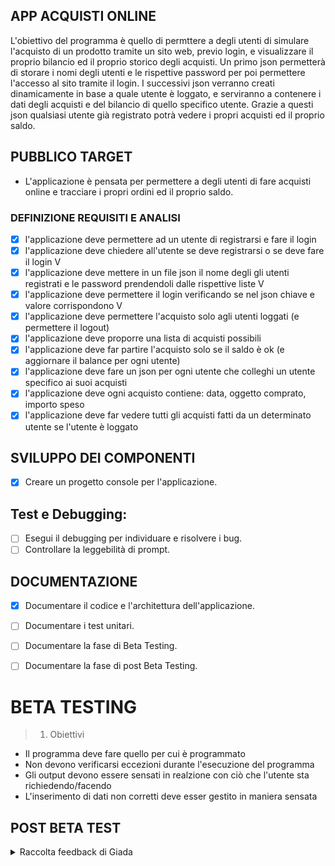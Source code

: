 ## APP ACQUISTI ONLINE

L'obiettivo del programma è quello di permttere a degli utenti di simulare l'acquisto di un prodotto tramite un sito web, previo login, e visualizzare il proprio bilancio ed il proprio storico degli acquisti.
Un primo json permetterà di storare i nomi degli utenti e le rispettive password per poi permettere l'accesso al sito tramite il login.
I successivi json verranno creati dinamicamente in base a quale utente è loggato, e serviranno a contenere i dati degli acquisti e del bilancio di quello specifico utente. Grazie a questi json qualsiasi utente già registrato potrà vedere i propri acquisti ed il proprio saldo.

## PUBBLICO TARGET
- L'applicazione è pensata per permettere a degli utenti di fare acquisti online e tracciare i propri ordini ed il proprio saldo.

### DEFINIZIONE REQUISITI E ANALISI
- [x] l'applicazione deve permettere ad un utente di registrarsi e fare il login     
- [x] l'applicazione deve chiedere all'utente se deve registrarsi o se deve fare il login    V
- [x] l'applicazione deve mettere in un file json il nome degli gli utenti registrati e le password prendendoli dalle rispettive liste   V
- [x] l'applicazione deve permettere il login verificando se nel json chiave e valore corrispondono V
- [x] l'applicazione deve permettere l'acquisto solo agli utenti loggati (e permettere il logout)
- [x] l'applicazione deve proporre una lista di acquisti possibili
- [x] l'applicazione deve far partire l'acquisto solo se il saldo è ok (e aggiornare il balance per ogni utente)
- [x] l'applicazione deve fare un json per ogni utente che colleghi un utente specifico ai suoi acquisti
- [x] l'applicazione deve ogni acquisto contiene: data, oggetto comprato, importo speso
- [x] l'applicazione deve far vedere tutti gli acquisti fatti da un determinato utente se l'utente è loggato

## SVILUPPO DEI COMPONENTI

- [x] Creare un progetto console per l'applicazione.

## Test e Debugging:

-  [ ] Esegui il debugging per individuare e risolvere i bug.
-  [ ] Controllare la leggebilità di prompt. 

## DOCUMENTAZIONE

- [x] Documentare il codice e l'architettura dell'applicazione.
- [ ] Documentare i test unitari.
- [ ] Documentare la fase di Beta Testing.
- [ ] Documentare la fase di post Beta Testing.


# BETA TESTING
> 1. Obiettivi
- Il programma deve fare quello per cui è programmato
- Non devono verificarsi eccezioni durante l'esecuzione del programma
- Gli output devono essere sensati in realzione con ciò che l'utente sta richiedendo/facendo
- L'inserimento di dati non corretti deve esser gestito in maniera sensata


## POST BETA TEST

<details>
<summary>Raccolta feedback di Giada</summary>
<details>

<summary> 

> BUG

- se chiedo di voler comprare il monitor giustamente mi dice che non ho pecunia ma dopo se non voglio più fare acquisti (premo tasto n) mi da l'errore System.IO.FileNotFoundException
- mi esce lo stesso errore anche quando mi chiede se voglio acquistare altro e schiaccio un qualsiasi tasto che non sia y o n 


> CONSIGLI

- potresti inserire Password errata o nome utente errato se sbaglio a inserire i miei dati (aggiungo io, potrei rimandare al login se uno sbaglia il login e non alla richiesta di iscrizione o login di nuovo)
   - ho aggiunto una stringa che stampi "nome utente o password errato" prima di far ripartire il ciclo 
- potresti inserire un listino prezzi prima di iniziare gli acquisti così so già quanto viene a costare ciò che voglio comprare per gestire al meglio le spese 
   - oltre a dire il nome dei vari prodotti mando a schermo il prezzo di quel prodotto con nomeDictionary[nomeProdotto]
- potresti inserire l'opzione dell'annullo acquisto 
- potresti inserire l'opzione elimina account
</summary>



## RISOLUZIONE

- veniva fatto un readAll del json ma se un utente non acquista non viene generato il json contenete gli acquisti dell' utente, perciò provavo ad accedere al file anche se non esisteva. Ho aggiunto un controllo per verificare se il file esiste in modo da eseguire questa parte di codice solamente se il file effettivamente c'è.
- ho aggiunto una stringa che stampi "nome utente o password errato" prima di far ripartire il ciclo 
- oltre a dire il nome dei vari prodotti mando a schermo il prezzo di quel prodotto con  nomeDictionary[nomeProdotto]
- mi sono accorto che anche io ,se invece che premere y/n premo un altra cosa, mi esegue n, ho fatto percio dei cicli while fancendo un elseif non viene premuto ne y ne n manda a schermo il messaggio "input non valido" e riesegui il ciclo




## CODICE

```c#
using Newtonsoft.Json; // Libreria per la gestione dei dati JSON.

class Program
{
    static void Main()
    {
        // Inizializzazione delle variabili e liste.
        List<string> nomiUtenti = new List<string>();
        List<string> passwords = new List<string>();
        Boolean flag = false;
        string utenteRegistrato = null;
        string passwordUtenteRegistrato = null;

        // Percorso del file JSON contenente i nomi utenti e le password.
        string pathJsonUtentiEPassword = @"utentiEpassword.json";
        string json;
        string file2;
        dynamic obj = null;
        string nomeUtente = null;
        string password = null;
        string utenteLoggato = null;
        string passwordUtenteLoggato;

        if (File.Exists(pathJsonUtentiEPassword))
        {
            json = File.ReadAllText(pathJsonUtentiEPassword);
            file2 = pathJsonUtentiEPassword;
            obj = JsonConvert.DeserializeObject(json)!;
        }


        // Ciclo principale del programma.
        while (true)
        {
            // Richiesta all'utente di registrarsi o effettuare il login.
            System.Console.WriteLine("premi 1 per registrarti o premi 2 per fare il login");
            string scelta = Console.ReadLine();

            // Registrazione dell'utente.
            if (scelta == "1")
            {
                // Inserimento del nome utente e della password.
                System.Console.WriteLine("Inserisci il nome utente");
                nomeUtente = Console.ReadLine();
                nomiUtenti.Add(nomeUtente);
                System.Console.WriteLine("Inserisci una password");
                password = Console.ReadLine();
                passwords.Add(password);

                if (File.Exists(pathJsonUtentiEPassword))
                {
                    // Controllo se l'utente esiste già.
                    foreach (var jsonElement in obj)
                    {
                        if (jsonElement.nomeutente == nomeUtente)
                        {
                            System.Console.WriteLine("Quest'utente esiste già");
                            break;
                        }
                        else
                        {
                            System.Console.WriteLine("registrazione avvenuta con successo!");
                            break;
                        }
                    }
                }
                else
                {
                    System.Console.WriteLine("registrazione avvenuta con successo!");
                }

                // Salvo le informazioni dell'utente registrato.
                utenteRegistrato = nomeUtente;
                passwordUtenteRegistrato = password;

                // Salvataggio dei dati nel file JSON.
                if (!File.Exists(pathJsonUtentiEPassword))
                {
                    // Crea il file se non esiste.
                    File.Create(pathJsonUtentiEPassword).Close();
                    File.AppendAllText(pathJsonUtentiEPassword, "[\n");
                }
                else
                {
                    file2 = File.ReadAllText(pathJsonUtentiEPassword);
                    file2 = file2.Remove(file2.Length - 1, 1);
                    File.WriteAllText(pathJsonUtentiEPassword, file2);
                    File.AppendAllText(pathJsonUtentiEPassword, ",\n");
                }

                for (int i = 0; i < nomiUtenti.Count; i++)
                {
                    File.AppendAllText(pathJsonUtentiEPassword, JsonConvert.SerializeObject(new { nomeutente = nomiUtenti[i], passwordUtente = passwords[i] }));
                }

                File.AppendAllText(pathJsonUtentiEPassword, "]");
                obj = JsonConvert.DeserializeObject(File.ReadAllText(pathJsonUtentiEPassword))!;
            }

            // Login dell'utente.
            else if (scelta == "2")
            {
                System.Console.WriteLine("Inserisci il nome utente");
                nomeUtente = Console.ReadLine();
                System.Console.WriteLine("Inserisci la password");
                password = Console.ReadLine();

                // Controllo delle credenziali dell'utente.
                for (int i = 0; i < obj.Count; i++)
                {
                    if (obj[i].nomeutente == nomeUtente && obj[i].passwordUtente == password)
                    {
                        System.Console.WriteLine("Login avvenuto con successo " + utenteRegistrato + "\n");
                        System.Console.WriteLine("Ora hai accesso agli acquisti");
                        utenteLoggato = nomeUtente;
                        passwordUtenteLoggato = password;
                        flag = true;
                        break;
                    }
                }
                if (flag == true)
                {
                    break;
                }
                System.Console.WriteLine("\n!!Passord o nome utente errato\n");
            }
            else //se inserisco qualcosa di diverso da 1 o 2
            {
                System.Console.WriteLine("input non valido");
            }
            if (flag == true)
            {
                break;
            }
        }

        // Definizione dei prodotti acquistabili e dei relativi prezzi.
        List<string> prodottiAcquistabili = new List<string>();
        prodottiAcquistabili.Add("gaming mouse");
        prodottiAcquistabili.Add("monitor");
        prodottiAcquistabili.Add("joypad");

        Dictionary<string, decimal> prezziProdotti = new Dictionary<string, decimal>();
        prezziProdotti["gaming mouse"] = 50.99m;
        prezziProdotti["monitor"] = 199.99m;
        prezziProdotti["joypad"] = 29.99m;
        decimal balance = 100;
        decimal balancePrimaDelCalcolo = 0;

        string parteTestoFissa = "acquisti";
        string nomeFile = $"{parteTestoFissa}_{utenteLoggato}.json";
        string pathAcquistiUtenteLoggato = @$"{nomeFile}";

        // Gestione degli acquisti.
        if (File.Exists(pathAcquistiUtenteLoggato))
        {
            obj = JsonConvert.DeserializeObject(File.ReadAllText(pathAcquistiUtenteLoggato))!;
        }

    // Richiesta all'utente di scegliere un prodotto.
    Rifacciamo:
        System.Console.Write("Cosa vuoi acquistare tra: ");
        int contator = 1;
        //itero i prodotti disponibili
        foreach (string prodotto in prodottiAcquistabili)
        {
            System.Console.Write(contator + ") " + prodotto + ": " + prezziProdotti[prodotto] + "$, ");
            contator++;
        }
        //  i=1;
        System.Console.WriteLine("? ");

        //prende il balance dal json facendo un operazione di sottrazione
        if (File.Exists(pathAcquistiUtenteLoggato))
        {
            foreach (var jsonElement in obj)
            {
                if (balance >= 0)
                {
                    balancePrimaDelCalcolo = balance;
                    balance = balance - Convert.ToDecimal(jsonElement.prezzoDiAcquisto);
                }
            }
            if (balance >= 0)
            {
                System.Console.WriteLine("Il tuo balance è di " + balance);
            }
            else
            {
                balance = balancePrimaDelCalcolo;
                System.Console.WriteLine("il tuo balance è di " + balance + ")");
            }
        }
        else
        {
            System.Console.WriteLine("il tuo balance è di " + balance);
        }
        string prodottoScelto = Console.ReadLine();
        while (prodottoScelto != "1" && prodottoScelto != "2" && prodottoScelto != "3")
        {
            System.Console.WriteLine("scelta non valida");
            goto Rifacciamo;
        }

        // Acquisto del prodotto scelto.
        int contatore = 0;
        string nomeProdottoScelto = null;
        decimal prezzoDacquisto = 0;
        string file3 = null;


        // Ciclo su ogni coppia chiave-valore nel dizionario dei prezzi dei prodotti.
        foreach (KeyValuePair<string, decimal> entry in prezziProdotti)
        {
            contatore++;

            // Se il contatore è uguale al prodotto scelto e il prezzo è minore o uguale al balance.
            if (contatore == Int32.Parse(prodottoScelto) && entry.Value <= balance)
            {
                // Effettua l'acquisto.
                System.Console.WriteLine("acquisto avvenuto correttamente");
                balance = balance - entry.Value;

                // Salva il nome e il prezzo del prodotto acquistato.
                nomeProdottoScelto = entry.Key;
                prezzoDacquisto = entry.Value;

                // Definisce il nome del file e il percorso per il salvataggio degli acquisti.
                parteTestoFissa = "acquisti";
                nomeFile = $"{parteTestoFissa}_{utenteLoggato}.json";
                pathAcquistiUtenteLoggato = @$"{nomeFile}";
                file3 = pathAcquistiUtenteLoggato;

                // Se il file non esiste, lo crea e aggiunge il primo acquisto.
                if (!File.Exists(nomeFile))
                {
                    File.Create(nomeFile).Close();
                    File.AppendAllText(nomeFile, "[\n");
                    File.AppendAllText(pathAcquistiUtenteLoggato, JsonConvert.SerializeObject(new { nomeutente = $"{utenteLoggato}", oggettoAcquistato = nomeProdottoScelto, prezzoDiAcquisto = prezzoDacquisto, bilancio = balance }));
                    File.AppendAllText(nomeFile, "]\n");
                    System.Console.WriteLine("Il tuo bilancio attuale è di " + balance);
                    break;
                }
                // Se il file esiste, aggiunge l'acquisto al file esistente.
                else
                {
                    file3 = File.ReadAllText(file3);
                    file3 = file3.Remove(file3.Length - 2, 1);
                    File.WriteAllText(pathAcquistiUtenteLoggato, file3);
                    File.AppendAllText(pathAcquistiUtenteLoggato, ",\n");
                    File.AppendAllText(pathAcquistiUtenteLoggato, JsonConvert.SerializeObject(new { nomeutente = $"{utenteLoggato}", oggettoAcquistato = nomeProdottoScelto, prezzoDiAcquisto = prezzoDacquisto, bilancio = balance }));
                    File.AppendAllText(nomeFile, "]\n");
                    obj = JsonConvert.DeserializeObject(File.ReadAllText(pathAcquistiUtenteLoggato))!;
                    balance = obj[obj.Count - 1].bilancio;
                    System.Console.WriteLine("Il tuo bilancio attuale è di " + obj[obj.Count - 1].bilancio);
                }
            }
            // Se il prezzo è maggiore del balance.
            else if (contatore == Int32.Parse(prodottoScelto) && entry.Value > balance)
            {
                System.Console.WriteLine("non hai pecunia");
            }
        }

        string input = null;
        while (true)
        {
            System.Console.WriteLine("Vuoi acquistare altro? (y/n)");
            input = Console.ReadLine();
            if (input == "y")
            {
                goto Rifacciamo;
            }
            else if (input != "y" && input != "n")
            {
                System.Console.WriteLine("input non valido");
                continue;
            }
            break;
        }

        if (File.Exists(pathAcquistiUtenteLoggato))
        {
            obj = JsonConvert.DeserializeObject(File.ReadAllText(pathAcquistiUtenteLoggato))!;
            while (true)
            {
                System.Console.WriteLine("Vuoi vedere i tuoi acquisti? (y/n)");
                input = Console.ReadLine();
                if (input == "y")
                {
                    //itero nel json
                    foreach (var jsonElement in obj)
                    {
                        System.Console.WriteLine("prodotto: " + jsonElement.oggettoAcquistato + " ,prezzo: " + jsonElement.prezzoDiAcquisto);
                    }
                }
                else if (input != "y" && input != "n")
                {
                    System.Console.WriteLine("input non valido");
                    continue;
                }
                break;
            }
        }
    }
}
```
